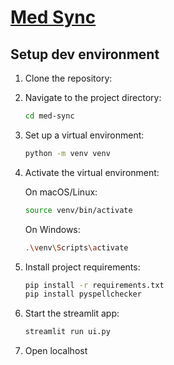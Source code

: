 # [Med Sync](https://med-sync.streamlit.app/)

## Setup dev environment

1. Clone the repository:
2. Navigate to the project directory:
   ```sh
   cd med-sync
   ```
3. Set up a virtual environment:
   ```sh
   python -m venv venv
   ```
4. Activate the virtual environment:

   On macOS/Linux:

   ```sh
   source venv/bin/activate
   ```

   On Windows:

   ```sh
   .\venv\Scripts\activate
   ```

5. Install project requirements:
   ```sh
   pip install -r requirements.txt
   pip install pyspellchecker

   ```
6. Start the streamlit app:
   ```sh
   streamlit run ui.py
   ```
7. Open localhost
